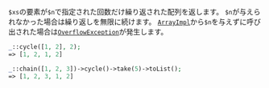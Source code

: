 `$xs`の要素が`$n`で指定された回数だけ繰り返された配列を返します。
`$n`が与えられなかった場合は繰り返しを無限に続けます。
[`ArrayImpl`](#ArrayImpl)から`$n`を与えずに呼び出された場合は[`OverflowException`](http://php.net/manual/ja/class.overflowexception.php)が発生します。

```php
_::cycle([1, 2], 2);
=> [1, 2, 1, 2]

_::chain([1, 2, 3])->cycle()->take(5)->toList();
=> [1, 2, 3, 1, 2]
```
